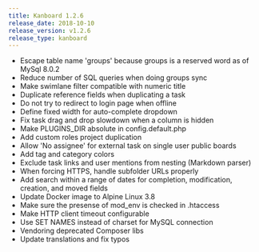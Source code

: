 ```yaml
---
title: Kanboard 1.2.6
release_date: 2018-10-10
release_version: v1.2.6
release_type: kanboard
---
```


* Escape table name 'groups' because groups is a reserved word as of MySql 8.0.2
* Reduce number of SQL queries when doing groups sync
* Make swimlane filter compatible with numeric title
* Duplicate reference fields when duplicating a task
* Do not try to redirect to login page when offline
* Define fixed width for auto-complete dropdown
* Fix task drag and drop slowdown when a column is hidden
* Make PLUGINS_DIR absolute in config.default.php
* Add custom roles project duplication
* Allow 'No assignee' for external task on single user public boards
* Add tag and category colors
* Exclude task links and user mentions from nesting (Markdown parser)
* When forcing HTTPS, handle subfolder URLs properly
* Add search within a range of dates for completion, modification, creation, and moved fields
* Update Docker image to Alpine Linux 3.8
* Make sure the presense of mod_env is checked in .htaccess
* Make HTTP client timeout configurable
* Use SET NAMES instead of charset for MySQL connection
* Vendoring deprecated Composer libs
* Update translations and fix typos